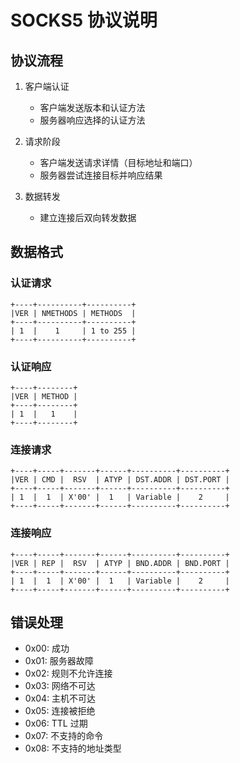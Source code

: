 # SOCKS5 协议说明

## 协议流程

1. 客户端认证
   - 客户端发送版本和认证方法
   - 服务器响应选择的认证方法

2. 请求阶段
   - 客户端发送请求详情（目标地址和端口）
   - 服务器尝试连接目标并响应结果

3. 数据转发
   - 建立连接后双向转发数据

## 数据格式

### 认证请求
```
+----+----------+----------+
|VER | NMETHODS | METHODS  |
+----+----------+----------+
| 1  |    1     | 1 to 255 |
+----+----------+----------+
```

### 认证响应
```
+----+--------+
|VER | METHOD |
+----+--------+
| 1  |   1    |
+----+--------+
```

### 连接请求
```
+----+-----+-------+------+----------+----------+
|VER | CMD |  RSV  | ATYP | DST.ADDR | DST.PORT |
+----+-----+-------+------+----------+----------+
| 1  |  1  | X'00' |  1   | Variable |    2     |
+----+-----+-------+------+----------+----------+
```

### 连接响应
```
+----+-----+-------+------+----------+----------+
|VER | REP |  RSV  | ATYP | BND.ADDR | BND.PORT |
+----+-----+-------+------+----------+----------+
| 1  |  1  | X'00' |  1   | Variable |    2     |
+----+-----+-------+------+----------+----------+
```

## 错误处理

- 0x00: 成功
- 0x01: 服务器故障
- 0x02: 规则不允许连接
- 0x03: 网络不可达
- 0x04: 主机不可达
- 0x05: 连接被拒绝
- 0x06: TTL 过期
- 0x07: 不支持的命令
- 0x08: 不支持的地址类型 